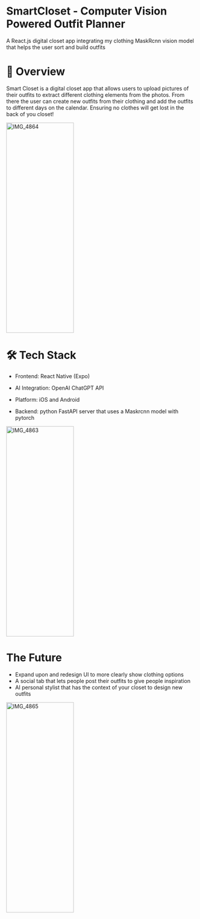 # SmartCloset - Computer Vision Powered Outfit Planner

A React.js digital closet app integrating my clothing MaskRcnn vision model that helps the user sort and build outfits

# 📱 Overview

Smart Closet is a digital closet app that allows users to upload pictures of their outfits to extract different clothing elements from the photos. From there the user can create new outfits from their clothing and add the outfits to different days on the calendar. Ensuring no clothes will get lost in the back of you closet!

<img width="179" height="556" alt="IMG_4864" src="https://github.com/user-attachments/assets/0bd1c3d6-b386-4754-a4e9-c8a66ca71361" />


# 🛠 Tech Stack

- Frontend: React Native (Expo)

- AI Integration: OpenAI ChatGPT API

- Platform: iOS and Android

- Backend: python FastAPI server that uses a Maskrcnn model with pytorch

<img width="179" height="556" alt="IMG_4863" src="https://github.com/user-attachments/assets/0f155e56-a154-44bf-b942-95c7961d2a2c" />



# The Future
- Expand upon and redesign UI to more clearly show clothing options
- A social tab that lets people post their outfits to give people inspiration
- AI personal stylist that has the context of your closet to design new outfits
  
<img width="179" height="556" alt="IMG_4865" src="https://github.com/user-attachments/assets/72e8ee28-a56e-47f6-ab9a-e6dea8b7bfa3" />
